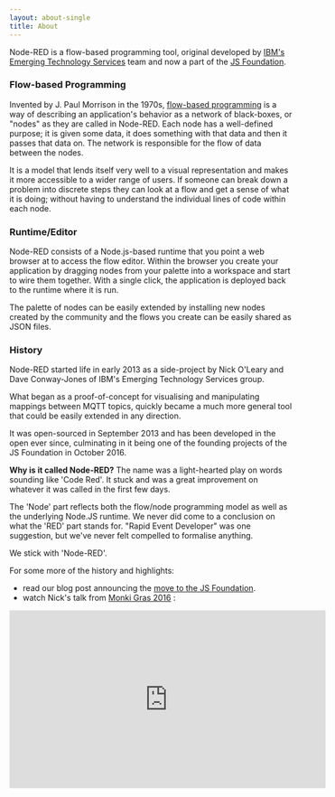 ```yaml
---
layout: about-single
title: About
---
```


Node-RED is a flow-based programming tool, original developed by [IBM's Emerging Technology Services](https://emerging-technology.co.uk)
team and now a part of the [JS Foundation](https://js.foundation).

### Flow-based Programming

Invented by J. Paul Morrison in the 1970s, [flow-based programming](https://en.wikipedia.org/wiki/Flow-based_programming)
is a way of describing an application's behavior as a network of black-boxes, or
"nodes" as they are called in Node-RED. Each node has a well-defined purpose; it
is given some data, it does something with that data and then it passes that
data on. The network is responsible for the flow of data between the nodes.

It is a model that lends itself very well to a visual representation and makes
it more accessible to a wider range of users. If someone can break down a problem
into discrete steps they can look at a flow and get a sense of what it is doing;
without having to understand the individual lines of code within each node.

### Runtime/Editor

Node-RED consists of a Node.js-based runtime that you point a web browser at to
access the flow editor. Within the browser you create your application by dragging
nodes from your palette into a workspace and start to wire them together. With a
single click, the application is deployed back to the runtime where it is run.

The palette of nodes can be easily extended by installing new nodes created by
the community and the flows you create can be easily shared as JSON files.


### History

Node-RED started life in early 2013 as a side-project by Nick O'Leary and Dave
Conway-Jones of IBM's Emerging Technology Services group.

What began as a proof-of-concept for visualising and manipulating mappings
between MQTT topics, quickly became a much more general tool that could be easily
extended in any direction.

It was open-sourced in September 2013 and has been developed in the open ever
since, culminating in it being one of the founding projects of the JS Foundation
in October 2016.

<div class="doc-callout">
<b>Why is it called Node-RED?</b> The name was a light-hearted play on words
sounding like 'Code Red'. It stuck and was a great improvement on whatever it was
called in the first few days.

The 'Node' part reflects both the flow/node programming model as well as the
underlying Node.JS runtime. We never did come to a conclusion
on what the 'RED' part stands for. "Rapid Event Developer" was one suggestion,
but we've never felt compelled to formalise anything.

We stick with 'Node-RED'.
</div>

For some more of the history and highlights:

- read our blog post announcing the
[move to the JS Foundation](http://nodered.org/blog/2016/10/17/js-foundation).
- watch Nick's talk from [Monki Gras 2016](https://www.youtube.com/watch?v=Bbg1017amZs) :

<div style="text-align: center">
    <iframe width="560" height="315" src="https://www.youtube.com/embed/Bbg1017amZs" frameborder="0" allowfullscreen></iframe>
</div>
